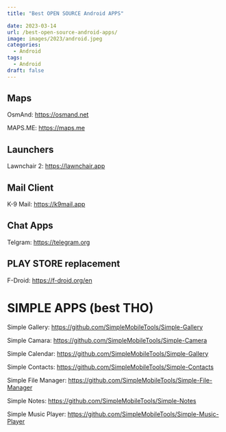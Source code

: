 ```yaml
---
title: "Best OPEN SOURCE Android APPS"

date: 2023-03-14
url: /best-open-source-android-apps/
image: images/2023/android.jpeg
categories:
  - Android
tags:
  - Android
draft: false
---
```

<!--more-->
## Maps


OsmAnd: https://osmand.net


MAPS.ME: https://maps.me


## Launchers


Lawnchair 2: https://lawnchair.app


## Mail Client


K-9 Mail: https://k9mail.app


## Chat Apps


Telgram: https://telegram.org


## PLAY STORE replacement


F-Droid: https://f-droid.org/en


# SIMPLE APPS (best THO)


Simple Gallery: https://github.com/SimpleMobileTools/Simple-Gallery


Simple Camara: https://github.com/SimpleMobileTools/Simple-Camera


Simple Calendar: https://github.com/SimpleMobileTools/Simple-Gallery


Simple Contacts: https://github.com/SimpleMobileTools/Simple-Contacts


Simple File Manager: https://github.com/SimpleMobileTools/Simple-File-Manager


Simple Notes: https://github.com/SimpleMobileTools/Simple-Notes


Simple Music Player: https://github.com/SimpleMobileTools/Simple-Music-Player